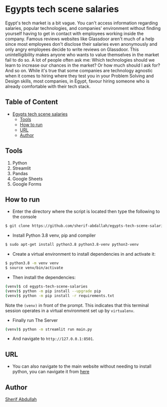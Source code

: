 # Egypts tech scene salaries
Egypt's tech market is a bit vague. You can't access information regarding salaries, popular technologies, and companies' environment without finding yourself having to get in contact with employees working inside the company. Famous reviews websites like Glassdoor aren't much of a help since most employees don't disclose their salaries even anonymously and only angry employees decide to write reviews on Glassdoor.
This unintelligibility makes anyone who wants to value themselves in the market fail to do so. A lot of people often ask me: Which technologies should we learn to increase our chances in the market? Or how much should I ask for? And so on. While it's true that some companies are technology agnostic when it comes to hiring where they test you in your Problem Solving and Design skills, most companies, in Egypt, favour hiring someone who is already comfortable with their tech stack.


## Table of Content
- [Egypts tech scene salaries](#egypts-tech-scene-salaries)
  * [Tools](#tools)
  * [How to run](#how-to-run)
  * [URL](#URL)
  * [Author](#author)

## Tools
1. Python
2. Streamlit
3. Pandas
4. Google Sheets
5. Google Forms


## How to run
* Enter the directory where the script is located then type the following to the console
```sh
$ git clone https://github.com/sherif-abdallah/egypts-tech-scene-salaries egypts-tech-scene-salaries
```

* Install Python 3.8 venv, pip and compiler
```sh
$ sudo apt-get install python3.8 python3.8-venv python3-venv
```

* Create a virtual environment to install dependencies in and activate it:

```sh
$ python3.8 -m venv venv
$ source venv/bin/activate
```

* Then install the dependencies:

```sh
(venv)$ cd egypts-tech-scene-salaries
(venv)$ python -m pip install --upgrade pip
(venv)$ python -m pip install -r requirements.txt
```
Note the `(venv)` in front of the prompt. This indicates that this terminal
session operates in a virtual environment set up by `virtualenv`.


* Finally run The Server
```sh
(venv)$ python -m streamlit run main.py
```
* And navigate to `http://127.0.0.1:8501`.


## URL
* You can also navigate to the main website without needing to install python, you can navigate it from [here](https://share.streamlit.io/sherif-abdallah/egypt-high-schools-statistics/main/main.py)

## Author
[Sherif Abdullah](https://github.com/sherif-abdallah)
